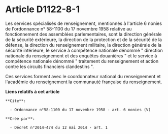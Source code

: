 # Article D1122-8-1

Les services spécialisés de renseignement, mentionnés à l'article 6 nonies de l'ordonnance n° 58-1100 du 17 novembre 1958
relative au fonctionnement des assemblées parlementaires, sont la direction générale de la sécurité extérieure, la direction
de la protection et de la sécurité de la défense, la direction du renseignement militaire, la direction générale de la
sécurité intérieure, le service à compétence nationale dénommé " direction nationale du renseignement et des enquêtes
douanières " et le service à compétence nationale dénommé " traitement du renseignement et action contre les circuits
financiers clandestins ". 

Ces services forment avec le coordonnateur national du renseignement et l'académie du renseignement la communauté française
du renseignement.

**Liens relatifs à cet article**

	**Cite**:

	  - Ordonnance n°58-1100 du 17 novembre 1958 - art. 6 nonies (V)

	**Créé par**:

	  - Décret n°2014-474 du 12 mai 2014 - art. 1
